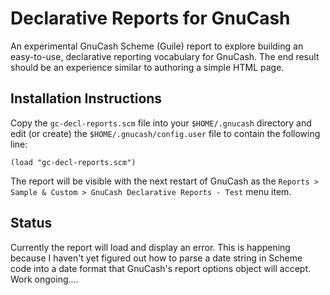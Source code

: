 # Declarative Reports for GnuCash

An experimental GnuCash Scheme (Guile) report to explore building an
easy-to-use, declarative reporting vocabulary for GnuCash. The end
result should be an experience similar to authoring a simple HTML page.

## Installation Instructions

Copy the `gc-decl-reports.scm` file into your `$HOME/.gnucash` directory
and edit (or create) the `$HOME/.gnucash/config.user` file to contain
the following line:

    (load "gc-decl-reports.scm")

The report will be visible with the next restart of GnuCash as the
`Reports > Sample & Custom > GnuCash Declarative Reports - Test` menu
item.

## Status

Currently the report will load and display an error. This is happening
because I haven't yet figured out how to parse a date string in Scheme
code into a date format that GnuCash's report options object will
accept. Work ongoing....

